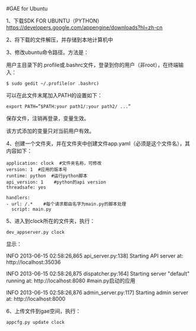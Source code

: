 #GAE for Ubuntu

1、下载SDK FOR UBUNTU（PYTHON）https://developers.google.com/appengine/downloads?hl=zh-cn

2、将下载的文件解压，并存储到本地计算机中

3、修改ubuntu命令路径。方法是：

用户主目录下的.profile或.bashrc文件，登录到你的用户（非root），在终端输入：

    $ sudo gedit ~/.profile(or .bashrc)

可以在此文件末尾加入PATH的设置如下：

    export PATH=”$PATH:your path1/:your path2/ ...”

保存文件，注销再登录，变量生效。

该方式添加的变量只对当前用户有效。

4、创建一个文件夹，并在文件夹中创建文件app.yaml（必须是这个文件名），其内容如下：

    application: clock  #文件夹名称，可修改
    version: 1  #应用的版本号
    runtime: python  #运行python脚本
    api_version: 1    #python的api version
    threadsafe: yes
    
    handlers:
    - url: /.*    #每个请求都由名字为main.py的脚本处理
      script: main.py

5、进入到clock所在的文件夹，执行：

    dev_appserver.py clock

显示：

INFO     2013-06-15 02:58:26,865 api_server.py:138] Starting API server at: http://localhost:35036

INFO     2013-06-15 02:58:26,875 dispatcher.py:164] Starting server "default" running at: http://localhost:8080   #main.py启动的应用

INFO     2013-06-15 02:58:26,876 admin_server.py:117] Starting admin server at: http://localhost:8000

6、上传文件到gae空间，执行：

    appcfg.py update clock
